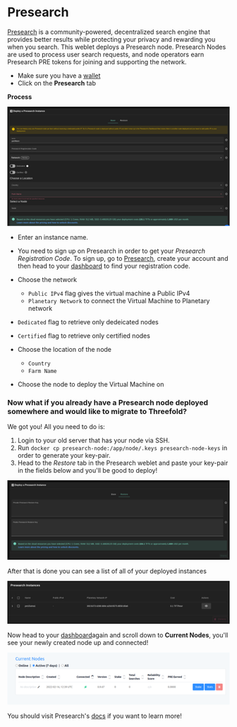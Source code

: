 # Presearch

[Presearch](https://www.presearch.io/) is a community-powered, decentralized search engine that provides better results while protecting your privacy and rewarding you when you search. This weblet deploys a Presearch node. Presearch Nodes are used to process user search requests, and node operators earn Presearch PRE tokens for joining and supporting the network.

- Make sure you have a [wallet](./wallet_connector.md)
- Click on the **Presearch** tab

__Process__

![ ](./img/presearch1.png)

- Enter an instance name.

- You need to sign up on Presearch in order to get your *Presearch Registration Code*. To sign up, go to [Presearch](https://presearch.org/), create your account and then head to your [dashboard](https://nodes.presearch.org/dashboard) to find your registration code.

- Choose the network
   - `Public IPv4` flag gives the virtual machine a Public IPv4
   - `Planetary Network` to connect the Virtual Machine to Planetary network

- `Dedicated` flag to retrieve only dedeicated nodes 
- `Certified` flag to retrieve only certified nodes 
- Choose the location of the node
   - `Country`
   - `Farm Name`
- Choose the node to deploy the Virtual Machine on 

### Now what if you already have a Presearch node deployed somewhere and would like to migrate to Threefold?

We got you! All you need to do is:

1. Login to your old server that has your node via SSH.
2. Run `docker cp presearch-node:/app/node/.keys presearch-node-keys` in order to generate your key-pair.
3. Head to the *Restore* tab in the Presearch weblet and paste your key-pair in the fields below and you'll be good to deploy!

![ ](./img/presearch6.png)

After that is done you can see a list of all of your deployed instances

![ ](./img/presearch4.jpg)

Now head to your [dashboard](https://nodes.presearch.org/dashboard)again and scroll down to **Current Nodes**, you'll see your newly created node up and connected!

![ ](./img/presearch5.png)

You should visit Presearch's [docs](https://docs.presearch.org/) if you want to learn more!
